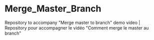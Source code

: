 # Merge_Master_Branch
Repository to accompany "Merge master to branch" demo video | Repository pour accompagner le vidéo "Comment merge le master au branch"
